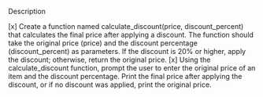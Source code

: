 Description

[x] Create a function named calculate_discount(price, discount_percent) that calculates the final price after applying a discount. The function should take the original price (price) and the discount percentage (discount_percent) as parameters. If the discount is 20% or higher, apply the discount; otherwise, return the original price.
[x] Using the calculate_discount function, prompt the user to enter the original price of an item and the discount percentage. Print the final price after applying the discount, or if no discount was applied, print the original price.